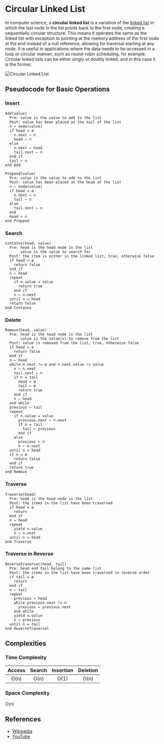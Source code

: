 # Circular Linked List

In computer science, a **circular linked list** is a variation of
the [linked list](../linked-list/README.md) in which the last node
in the list points back to the first node, creating a sequentially
circular structure. This means it operates the same as the linked
list with exception to pointing at the memory address of the first
node at the end instead of a null reference, allowing for traversal
starting at any node. It is useful in applications where the data
needs to be accessed in a loop or circular manner, such as round-robin
scheduling, for example. Circular linked lists can be either singly
or doubly linked, and in this case it is the former.

![Circular Linked List](./images/circular-linked-list.jpeg)

## Pseudocode for Basic Operations

### Insert

```text
Add(value)
  Pre: value is the value to add to the list
  Post: value has been placed at the tail of the list
  n ← node(value)
  if head = ø
    n.next ← n
    head ← n
  else
    n.next ← head
    tail.next ← n
  end if
  tail ← n
end Add
```

```text
Prepend(value)
  Pre: value is the value to add to the list
  Post: value has been placed at the head of the list
  n ← node(value)
  if head = ø
    n.next ← n
    tail ← n
  else
    tail.next ← n
  end
  head ← n
end Prepend
```

### Search

```text
Contains(head, value)
  Pre: head is the head node in the list
       value is the value to search for
  Post: the item is either in the linked list, true; otherwise false
  if head = ø
    return false
  end if
  n ← head
  repeat
    if n.value = value
      return true
    end if
    n ← n.next
  until n = head
  return false
end Contains
```

### Delete

```text
Remove(head, value)
  Pre: head is the head node in the list
       value is the value(s) to remove from the list
  Post: value is removed from the list, true, otherwise false
  if head = ø
    return false
  end if
  n ← head
  while n.next != ø and n.next.value != value
    n ← n.next
    tail.next ← n
    if n = tail
      head ← ø
      tail ← ø
      return true
    end if
    n ← head
  end while
  previous ← tail
  repeat
    if n.value = value
      previous.next ← n.next
      if n = tail
        tail ← previous
      end if
    else
      previous ← n
      n ← n.next
  until n = head
  if n = ø
    return false
  end if
  return true
end Remove
```

### Traverse

```text
Traverse(head)
  Pre: head is the head node in the list
  Post: the items in the list have been traversed
  if head = ø
    return
  end if
  n ← head
  repeat
    yield n.value
    n ← n.next
  until n = head
end Traverse
```

### Traverse in Reverse

```text
ReverseTraversal(head, tail)
  Pre: head and tail belong to the same list
  Post: the items in the list have been traversed in reverse order
  if tail = ø
    return
  end if
  n ← tail
  repeat
    previous ← head
    while previous.next != n
      previous ← previous.next
    end while
    yield n.value
    n ← previous
  until n = tail
end ReverseTraversal
```

## Complexities

### Time Complexity

| Access    | Search    | Insertion | Deletion  |
| :-------: | :-------: | :-------: | :-------: |
| O(n)      | O(n)      | O(1)      | O(n)      |

### Space Complexity

O(n)

## References

- [Wikipedia](https://en.wikipedia.org/wiki/Linked_list)
- [YouTube](https://www.youtube.com/watch?v=HMkdlu5sP4A)
